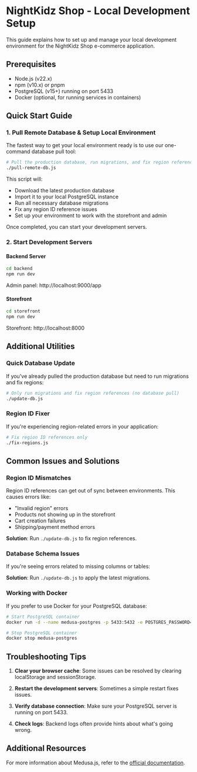 # NightKidz Shop - Local Development Setup

This guide explains how to set up and manage your local development environment for the NightKidz Shop e-commerce application.

## Prerequisites

- Node.js (v22.x)
- npm (v10.x) or pnpm
- PostgreSQL (v15+) running on port 5433
- Docker (optional, for running services in containers)

## Quick Start Guide

### 1. Pull Remote Database & Setup Local Environment

The fastest way to get your local environment ready is to use our one-command database pull tool:

```bash
# Pull the production database, run migrations, and fix region references in one command
./pull-remote-db.js
```

This script will:

- Download the latest production database
- Import it to your local PostgreSQL instance
- Run all necessary database migrations
- Fix any region ID reference issues
- Set up your environment to work with the storefront and admin

Once completed, you can start your development servers.

### 2. Start Development Servers

#### Backend Server

```bash
cd backend
npm run dev
```

Admin panel: http://localhost:9000/app

#### Storefront

```bash
cd storefront
npm run dev
```

Storefront: http://localhost:8000

## Additional Utilities

### Quick Database Update

If you've already pulled the production database but need to run migrations and fix regions:

```bash
# Only run migrations and fix region references (no database pull)
./update-db.js
```

### Region ID Fixer

If you're experiencing region-related errors in your application:

```bash
# Fix region ID references only
./fix-regions.js
```

## Common Issues and Solutions

### Region ID Mismatches

Region ID references can get out of sync between environments. This causes errors like:

- "Invalid region" errors
- Products not showing up in the storefront
- Cart creation failures
- Shipping/payment method errors

**Solution**: Run `./update-db.js` to fix region references.

### Database Schema Issues

If you're seeing errors related to missing columns or tables:

**Solution**: Run `./update-db.js` to apply the latest migrations.

### Working with Docker

If you prefer to use Docker for your PostgreSQL database:

```bash
# Start PostgreSQL container
docker run -d --name medusa-postgres -p 5433:5432 -e POSTGRES_PASSWORD=postgres -e POSTGRES_USER=postgres -e POSTGRES_DB=medusa_local postgres:15

# Stop PostgreSQL container
docker stop medusa-postgres
```

## Troubleshooting Tips

1. **Clear your browser cache**: Some issues can be resolved by clearing localStorage and sessionStorage.

2. **Restart the development servers**: Sometimes a simple restart fixes issues.

3. **Verify database connection**: Make sure your PostgreSQL server is running on port 5433.

4. **Check logs**: Backend logs often provide hints about what's going wrong.

## Additional Resources

For more information about Medusa.js, refer to the [official documentation](https://docs.medusajs.com/).
